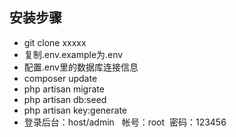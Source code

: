 
## 安装步骤
- git clone  xxxxx
- 复制.env.example为.env
- 配置.env里的数据库连接信息
- composer update
- php artisan migrate
- php artisan db:seed
- php artisan key:generate
- 登录后台：host/admin   帐号：root  密码：123456

